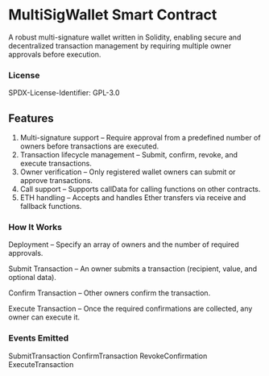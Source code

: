 # MultiSigWallet Smart Contract
A robust multi-signature wallet written in Solidity, enabling secure and decentralized transaction management by requiring multiple owner approvals before execution.

### License
SPDX-License-Identifier: GPL-3.0

## Features
1. Multi-signature support – Require approval from a predefined number of owners before transactions are executed.
2. Transaction lifecycle management – Submit, confirm, revoke, and execute transactions.
3. Owner verification – Only registered wallet owners can submit or approve transactions.
4. Call support – Supports callData for calling functions on other contracts.
5. ETH handling – Accepts and handles Ether transfers via receive and fallback functions.

### How It Works
Deployment – Specify an array of owners and the number of required approvals.

Submit Transaction – An owner submits a transaction (recipient, value, and optional data).

Confirm Transaction – Other owners confirm the transaction.

Execute Transaction – Once the required confirmations are collected, any owner can execute it.

### Events Emitted
SubmitTransaction
ConfirmTransaction
RevokeConfirmation
ExecuteTransaction



